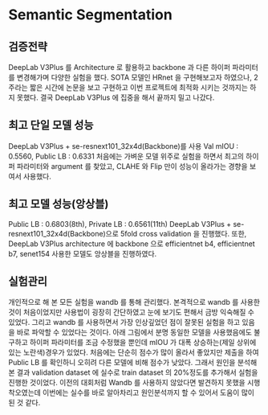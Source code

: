 # Semantic Segmentation

## 검증전략
DeepLab V3Plus 를 Architecture 로 활용하고 backbone 과 다른 하이퍼 파라미터를 변경해가며 다양한 실험을 했다. SOTA 모델인 HRnet 을 구현해보고자 하였으나, 2 주라는 짧은 시간에 논문을 보고 구현하고 이번 프로젝트에 최적화 시키는 것까지는 하지 못했다. 결국 DeepLab V3Plus 에 집중을 해서 끝까지 밀고 나갔다.

## 최고 단일 모델 성능
DeepLab V3Plus + se-resnext101_32x4d(Backbone)를 사용
Val mIOU : 0.5560, Public LB : 0.6331 처음에는 가벼운 모델 위주로 실험을 하면서 최고의 하이퍼 파라미터와 argument 를 찾았고, CLAHE 와 Flip 만이 성능이 올라가는 경향을 보여서 사용했다.

## 최고 모델 성능(앙상블)
Public LB : 0.6803(8th), Private LB : 0.6561(11th)
DeepLab V3Plus + se-resnext101_32x4d(Backbone)으로 5fold cross validation 을 진행했다. 또한, DeepLab V3Plus architecture 에 backbone 으로 efficientnet b4, efficientnet b7, senet154 사용한 모델도 앙상블을 진행하였다.

## 실험관리
개인적으로 해 본 모든 실험을 wandb 를 통해 관리했다. 본격적으로 wandb 를 사용한 것이 처음이었지만 사용법이 굉장히 간단하였고 눈에 보기도 편해서 금방 익숙해질 수 있었다. 그리고 wandb 를 사용하면서 가장 인상깊었던 점이 잘못된 실험을 하고 있음을 바로 파악할 수 있었다는 것이다. 아래 그림에서 분명 동일한 모델을 사용했음에도 불구하고 하이퍼 파라미터를 조금 수정했을 뿐인데 mIOU 가 대폭 상승하는(제일 상위에 있는 노란색)경우가 있었다. 처음에는 단순히 점수가 많이 올라서 좋았지만 제출을 하여 Public LB 를 확인하니 오히려 다른 모델에 비해 점수가 낮았다. 그래서 원인을 분석해본 결과 validation dataset 에 실수로 train dataset 의 20%정도를 추가해서 실험을 진행한 것이었다. 이전의
대회처럼 Wandb 를 사용하지 않았다면 발견하지 못했을 시행착오였는데 이번에는 실수를 바로 알아차리고 원인분석까지 할 수 있어서 도움이 많이 된 것 같다.
